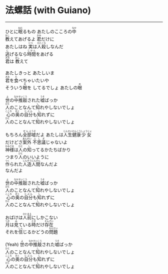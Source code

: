 # 法螺話 (with Guiano)
---
<lyric>
ひとに<ruby>眠<rt>ねむ</rt></ruby>るもの あたしのこころの<ruby>中<rt>なか</rt></ruby><br/>
<ruby>教<rt>おし</rt></ruby>えてあげるよ <ruby>君<rt>きみ</rt></ruby>だけに<br/>
あたしはね <ruby>実<rt>じつ</rt></ruby>は<ruby>人殺<rt>ひとごろ</rt></ruby>しなんだ<br/>
<ruby>逃<rt>に</rt></ruby>げるなら<ruby>時間<rt>じかん</rt></ruby>をあげる<br/>
<ruby>君<rt>きみ</rt></ruby>は <ruby>教<rt>おし</rt></ruby>えて<br/>
<br/>
あたしきっと あたしいま<br/>
<ruby>君<rt>きみ</rt></ruby>を<ruby>食<rt>た</rt></ruby>べちゃいたいや<br/>
そういう<ruby>眼<rt>め</rt></ruby>を してるでしょ あたしの<ruby>眼<rt>め</rt></ruby><br/>
<br/>
<ruby>世<rt>よ</rt></ruby>の<ruby>中<rt>なか</rt></ruby><ruby>推敲<rt>すいこう</rt></ruby>された<ruby>嘘<rt>うそ</rt></ruby>ばっか<br/>
<ruby>人<rt>ひと</rt></ruby>のことなんて<ruby>知<rt>し</rt></ruby>れやしないでしょ<br/>
<ruby>心<rt>こころ</rt></ruby>の<ruby>奥<rt>おく</rt></ruby>の<ruby>自分<rt>じぶん</rt></ruby>も<ruby>知<rt>し</rt></ruby>れずに<br/>
<ruby>人<rt>ひと</rt></ruby>のことなんて<ruby>知<rt>し</rt></ruby>れやしないでしょ<br/>
<br/>
もちろん<ruby>全部<rt>ぜんぶ</rt></ruby><ruby>嘘<rt>うそ</rt></ruby>だよ あたしは<ruby>人生<rt>じんせい</rt></ruby><ruby>健康<rt>けんこう</rt></ruby><ruby>少女<rt>しょうじょ</rt></ruby><br/>
だけどさ<ruby>案外<rt>あんがい</rt></ruby> <ruby>不思議<rt>ふしぎ</rt></ruby>じゃないよ<br/>
<ruby>神様<rt>かみさま</rt></ruby>は<ruby>人<rt>ひと</rt></ruby>の<ruby>知<rt>し</rt></ruby>ってるかたちばかり<br/>
つまり<ruby>人<rt>ひと</rt></ruby>のいいように<br/>
<ruby>作<rt>つく</rt></ruby>られた<ruby>人造<rt>じんぞう</rt></ruby><ruby>人間<rt>にんげん</rt></ruby>なんだよ<br/>
なんだよ<br/>
<br/>
<ruby>世<rt>よ</rt></ruby>の<ruby>中<rt>なか</rt></ruby><ruby>推敲<rt>すいこう</rt></ruby>された<ruby>嘘<rt>うそ</rt></ruby>ばっか<br/>
<ruby>人<rt>ひと</rt></ruby>のことなんて<ruby>知<rt>し</rt></ruby>れやしないでしょ<br/>
<ruby>心<rt>こころ</rt></ruby>の<ruby>奥<rt>おく</rt></ruby>の<ruby>自分<rt>じぶん</rt></ruby>も<ruby>知<rt>し</rt></ruby>れずに<br/>
<ruby>人<rt>ひと</rt></ruby>のことなんて<ruby>知<rt>し</rt></ruby>れやしないでしょ<br/>
<br/>
おばけは<ruby>人前<rt>ひとまえ</rt></ruby>にしかこない<br/>
<ruby>月<rt>つき</rt></ruby>は<ruby>見<rt>み</rt></ruby>ている<ruby>時<rt>とき</rt></ruby>だけ<ruby>存在<rt>そんざい</rt></ruby><br/>
それを<ruby>信<rt>しん</rt></ruby>じるかどうの<ruby>問題<rt>もんだい</rt></ruby><br/>
<br/>
(Yeah) <ruby>世<rt>よ</rt></ruby>の<ruby>中<rt>なか</rt></ruby><ruby>推敲<rt>すいこう</rt></ruby>された<ruby>嘘<rt>うそ</rt></ruby>ばっか<br/>
<ruby>人<rt>ひと</rt></ruby>のことなんて<ruby>知<rt>し</rt></ruby>れやしないでしょ<br/>
<ruby>心<rt>こころ</rt></ruby>の<ruby>奥<rt>おく</rt></ruby>の<ruby>自分<rt>じぶん</rt></ruby>も<ruby>知<rt>し</rt></ruby>れずに<br/>
<ruby>人<rt>ひと</rt></ruby>のことなんて<ruby>知<rt>し</rt></ruby>れやしないでしょ<br/>
</lyric>
